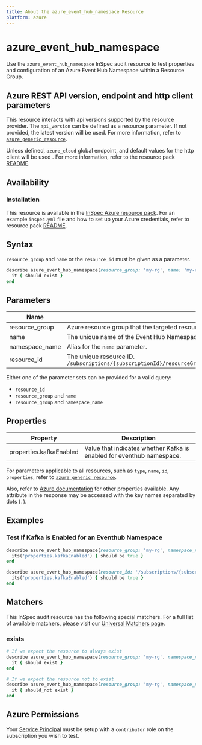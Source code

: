 ```yaml
---
title: About the azure_event_hub_namespace Resource
platform: azure
---
```


# azure_event_hub_namespace

Use the `azure_event_hub_namespace` InSpec audit resource to test properties and configuration of an Azure Event Hub Namespace within a Resource Group.

## Azure REST API version, endpoint and http client parameters

This resource interacts with api versions supported by the resource provider.
The `api_version` can be defined as a resource parameter.
If not provided, the latest version will be used.
For more information, refer to [`azure_generic_resource`](azure_generic_resource.md).

Unless defined, `azure_cloud` global endpoint, and default values for the http client will be used .
For more information, refer to the resource pack [README](../../README.md). 

## Availability

### Installation

This resource is available in the [InSpec Azure resource pack](https://github.com/inspec/inspec-azure). 
For an example `inspec.yml` file and how to set up your Azure credentials, refer to resource pack [README](../../README.md#Service-Principal).

## Syntax

`resource_group` and `name` or the `resource_id` must be given as a parameter.
```ruby
describe azure_event_hub_namespace(resource_group: 'my-rg', name: 'my-event-hub-ns') do
  it { should exist }
end
```
## Parameters

| Name                           | Description                                                                       |
|--------------------------------|-----------------------------------------------------------------------------------|
| resource_group                 | Azure resource group that the targeted resource resides in. `resourceGroupName`   |
| name                           | The unique name of the Event Hub Namespace. `namespaceName`                       |
| namespace_name                 | Alias for the `name` parameter.                                                   |
| resource_id                    | The unique resource ID. `/subscriptions/{subscriptionId}/resourceGroups/{resourceGroupName}/providers/Microsoft.EventHub/namespaces/{namespaceName}` |

Either one of the parameter sets can be provided for a valid query:
- `resource_id`
- `resource_group` and `name`
- `resource_group` and `namespace_name`

## Properties

| Property                          | Description |
|-----------------------------------|-------------|
| properties.kafkaEnabled           | Value that indicates whether Kafka is enabled for eventhub namespace. |

For parameters applicable to all resources, such as `type`, `name`, `id`, `properties`, refer to [`azure_generic_resource`](azure_generic_resource.md#properties).

Also, refer to [Azure documentation](https://docs.microsoft.com/en-us/rest/api/eventhub/2017-04-01/namespaces/get#ehnamespace) for other properties available. 
Any attribute in the response may be accessed with the key names separated by dots (`.`).

## Examples

### Test If Kafka is Enabled for an Eventhub Namespace
```ruby
describe azure_event_hub_namespace(resource_group: 'my-rg', namespace_name: 'my-event-hub-ns') do
  its('properties.kafkaEnabled') { should be true }
end
```
```ruby
describe azure_event_hub_namespace(resource_id: '/subscriptions/{subscriptionId}/resourceGroups/{resourceGroupName}/providers/Microsoft.EventHub/namespaces/{namespaceName}') do
  its('properties.kafkaEnabled') { should be true }
end
```
## Matchers

This InSpec audit resource has the following special matchers. For a full list of available matchers, please visit our [Universal Matchers page](https://docs.chef.io/inspec/matchers/).

### exists
```ruby
# If we expect the resource to always exist
describe azure_event_hub_namespace(resource_group: 'my-rg', namespace_name: 'my-event-hub-ns') do
  it { should exist }
end

# If we expect the resource not to exist
describe azure_event_hub_namespace(resource_group: 'my-rg', namespace_name: 'my-event-hub-ns') do
  it { should_not exist }
end
```
## Azure Permissions

Your [Service Principal](https://docs.microsoft.com/en-us/azure/azure-resource-manager/resource-group-create-service-principal-portal) must be setup with a `contributor` role on the subscription you wish to test.
